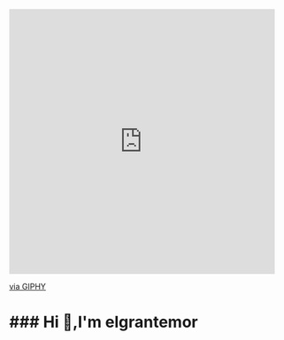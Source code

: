  

<div id="header" aling="center">
 <iframe src="https://giphy.com/embed/hpF9R9M1PHN5e5liSx" width="480" height="480" frameBorder="0" class="giphy-embed" allowFullScreen></iframe><p><a href="https://giphy.com/gifs/fun-retro-acid-hpF9R9M1PHN5e5liSx">via GIPHY</a></p>

 <h1 aling="center">### Hi  👋,I'm elgrantemor</h1>
</div>
